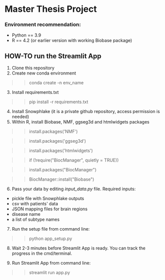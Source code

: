 # Master Thesis Project

### Environment recommendation: 
- Python == 3.9
- R == 4.2 (or earlier version with working Biobase package)

## HOW-TO run the Streamlit App

1. Clone this repository
2. Create new conda environment

>> conda create -n env_name

3. Install requirements.txt

>> pip install -r requirements.txt

4. Install Snowphlake (it is a private github repository, access permission is needed)
5. Within R, install Biobase, NMF, ggseg3d and htmlwidgets packages 

>> install.packages('NMF')

>> install.packages('ggseg3d')

>> install.packages('htmlwidgets')

>> if (!require("BiocManager", quietly = TRUE))

>> install.packages("BiocManager")

>> BiocManager::install("Biobase")

6. Pass your data by editing *input_data.py* file. Required inputs:
- pickle file with Snowphlake outputs
- csv with patients' data
- JSON mapping files for brain regions
- disease name
- a list of subtype names

7. Run the setup file from command line:

>> python app_setup.py

8. Wait 2-3 minutes before Streamlit App is ready. You can track the progress in the cmd/terminal. 

9. Run Streamlit App from command line:

>> streamlit run app.py

